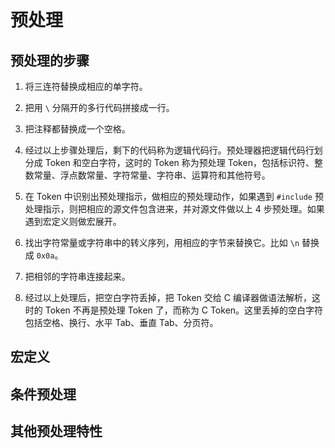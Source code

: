# 预处理

## 预处理的步骤

1. 将三连符替换成相应的单字符。

2. 把用 `\` 分隔开的多行代码拼接成一行。

3. 把注释都替换成一个空格。

4. 经过以上步骤处理后，剩下的代码称为逻辑代码行。预处理器把逻辑代码行划分成 Token 和空白字符，这时的 Token 称为预处理 Token，包括标识符、整数常量、浮点数常量、字符常量、字符串、运算符和其他符号。

5. 在 Token 中识别出预处理指示，做相应的预处理动作，如果遇到 `#include` 预处理指示，则把相应的源文件包含进来，并对源文件做以上 4 步预处理。如果遇到宏定义则做宏展开。

6. 找出字符常量或字符串中的转义序列，用相应的字节来替换它。比如 `\n` 替换成 `0x0a`。

7. 把相邻的字符串连接起来。

8. 经过以上处理后，把空白字符丢掉，把 Token 交给 C 编译器做语法解析，这时的 Token 不再是预处理 Token 了，而称为 C Token。这里丢掉的空白字符包括空格、换行、水平 Tab、垂直 Tab、分页符。

## 宏定义

## 条件预处理

## 其他预处理特性
